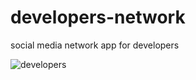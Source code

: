 # developers-network
social media network app for developers

![developers](https://user-images.githubusercontent.com/32101657/45199021-abcbb680-b237-11e8-9950-1f8b4790325a.gif)

